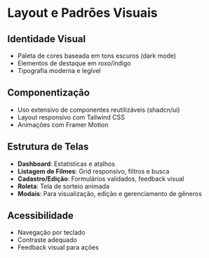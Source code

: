 # Layout e Padrões Visuais

## Identidade Visual
- Paleta de cores baseada em tons escuros (dark mode)
- Elementos de destaque em roxo/indigo
- Tipografia moderna e legível

## Componentização
- Uso extensivo de componentes reutilizáveis (shadcn/ui)
- Layout responsivo com Tailwind CSS
- Animações com Framer Motion

## Estrutura de Telas
- **Dashboard**: Estatísticas e atalhos
- **Listagem de Filmes**: Grid responsivo, filtros e busca
- **Cadastro/Edição**: Formulários validados, feedback visual
- **Roleta**: Tela de sorteio animada
- **Modais**: Para visualização, edição e gerenciamento de gêneros

## Acessibilidade
- Navegação por teclado
- Contraste adequado
- Feedback visual para ações 